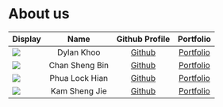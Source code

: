 # About us

| Display                                             |      Name      |             Github Profile             |                   Portfolio                   |
| --------------------------------------------------- |:--------------:| :------------------------------------: |:---------------------------------------------:|
| ![](https://via.placeholder.com/100.png?text=Photo) |   Dylan Khoo   | [Github](https://github.com/dylankhoo) |          [Portfolio](team/dylan.md)           |
| ![](https://via.placeholder.com/100.png?text=Photo) | Chan Sheng Bin | [Github](https://github.com/ShengBin-101) |       [Portfolio](team/shengbin-101.md)       |
![](https://via.placeholder.com/100.png?text=Photo) | Phua Lock Hian | [Github](https://github.com/phua-lock-hian) |      [Portfolio](team/phua-lock-hian.md)      |
![](https://via.placeholder.com/100.png?text=Photo) | Kam Sheng Jie  | [Github](https://github.com/ShengJie13245) | [Portfolio](team/shengjie13245.md) 

